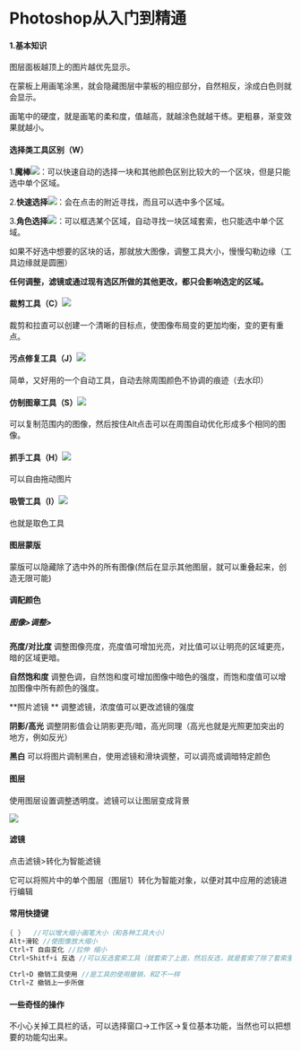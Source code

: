 # Photoshop从入门到精通

#### 1.基本知识

图层面板越顶上的图片越优先显示。

在蒙板上用画笔涂黑，就会隐藏图层中蒙板的相应部分，自然相反，涂成白色则就会显示。

画笔中的硬度，就是画笔的柔和度，值越高，就越涂色就越干练。更粗暴，渐变效果就越小。



#### 选择类工具区别（W）

1.**魔棒![](D:\Work\StudyNote\image\ps4.png)**：可以快速自动的选择一块和其他颜色区别比较大的一个区块，但是只能选中单个区域。

2.**快速选择**![](D:\Work\StudyNote\image\psks.png)：会在点击的附近寻找，而且可以选中多个区域。

3.**角色选择![](D:\Work\StudyNote\image\psdx.png)**：可以框选某个区域，自动寻找一块区域套索，也只能选中单个区域。

如果不好选中想要的区块的话，那就放大图像，调整工具大小，慢慢勾勒边缘（工具边缘就是圆圈）

**任何调整，滤镜或通过现有选区所做的其他更改，都只会影响选定的区域。**



#### 裁剪工具（C）![](D:\Work\StudyNote\image\ps3.png)

裁剪和拉直可以创建一个清晰的目标点，使图像布局变的更加均衡，变的更有重点。



#### 污点修复工具（J）![](D:\Work\StudyNote\image\ps2.png)

简单，又好用的一个自动工具，自动去除周围颜色不协调的痕迹（去水印）



#### 仿制图章工具（S）![](D:\Work\StudyNote\image\ps.png)

可以复制范围内的图像，然后按住Alt点击可以在周围自动优化形成多个相同的图像。



#### 抓手工具（H）![](D:\Work\StudyNote\image\pszs.png)

可以自由拖动图片



#### 吸管工具（I）![](D:\Work\StudyNote\image\psxg.png)

也就是取色工具



#### 图层蒙版

蒙版可以隐藏除了选中外的所有图像(然后在显示其他图层，就可以重叠起来，创造无限可能)



#### 调配颜色

##### 图像>调整>

**亮度/对比度**   调整图像亮度，亮度值可增加光亮，对比值可以让明亮的区域更亮，暗的区域更暗。

**自然饱和度**     调整色调，自然饱和度可增加图像中暗色的强度，而饱和度值可以增加图像中所有颜色的强度。

**照片滤镜 **      调整滤镜，浓度值可以更改滤镜的强度

**阴影/高光**     调整阴影值会让阴影更亮/暗，高光同理（高光也就是光照更加突出的地方，例如反光）

**黑白**            可以将图片调制黑白，使用滤镜和滑块调整，可以调亮或调暗特定颜色



#### 图层

使用图层设置调整透明度。滤镜可以让图层变成背景

![](D:\Work\StudyNote\image\pstc.png)

#### 滤镜

点击滤镜>转化为智能滤镜

它可以将照片中的单个图层（图层1）转化为智能对象，以便对其中应用的滤镜进行编辑

#### 常用快捷键

```c
{ }   //可以增大缩小画笔大小（和各种工具大小）  
Alt+滑轮 //使图像放大缩小
Ctrl+T 自由变化 //拉伸 缩小 
Ctrl+Shitf+i 反选 //可以反选套索工具（就套索了上面，然后反选，就是套索了除了套索里面的所有图像）     
    
Ctrl+D 撤销工具使用 //是工具的使用撤销，和Z不一样
Ctrl+Z 撤销上一步所做
```

#### 一些奇怪的操作

不小心关掉工具栏的话，可以选择窗口->工作区->复位基本功能，当然也可以把想要的功能勾出来。